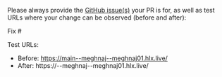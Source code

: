 Please always provide the [GitHub issue(s)](../issues) your PR is for, as well as test URLs where your change can be observed (before and after):

Fix #<gh-issue-id>

Test URLs:
- Before: https://main--meghnaj--meghnaj01.hlx.live/
- After: https://<branch>--meghnaj--meghnaj01.hlx.live/
